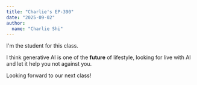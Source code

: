 ```yaml
---
title: "Charlie's EP-390"
date: "2025-09-02"
author:
  name: "Charlie Shi"
---
```


I'm the student for this class.

I think generative AI is one of the **future** of lifestyle, looking for live with AI and let it help you not against you.

Looking forward to our next class!
